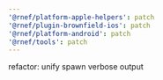 ```yaml
---
'@rnef/platform-apple-helpers': patch
'@rnef/plugin-brownfield-ios': patch
'@rnef/platform-android': patch
'@rnef/tools': patch
---
```


refactor: unify spawn verbose output

